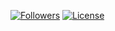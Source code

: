 [![Followers](https://badgen.net/#peertube/video.hardlimit.com/followers/miguel/miguel_p.l?icon=peertube)](https://video.hardlimit.com/c/miguel_p.l/videos)
[![License](https://badgen.net/static/license/CC0/white)](https://creativecommons.org/publicdomain/zero/1.0/)
